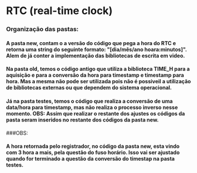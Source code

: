 # RTC (real-time clock)

### Organização das pastas:

#### A pasta new, contam o a versão do código que pega a hora do RTC e retorna uma string do seguinte formato: "[dia/mês/ano hoara:minutos]". Alem de já conter a implementação das bibliotecas de escrita em video.

#### Na pasta old, temos o código antigo que utiliza a biblioteca TIME_H para a aquisição e para a conversão da hora para timestamp e timestamp para hora. Mas a mesma não pode ser utilizada pois não é possiveil a utilização de bibliotecas externas ou que dependem do sistema operacional.

#### Já na pasta testes, temos o código que realiza a conversão de uma data/hora para timestamp, mas não realiza o processo inverso nesse momento. OBS: Assim que realizar o restante dos ajustes os códigos da pasta seram inseridos no restante dos códigos da pasta new. 

###OBS:

#### A hora retornada pelo registrador, no código da pasta new, esta vindo com 3 hora a mais, pela questão do fuso  horário. Isso vai ser ajustado quando for terminado a questão da conversão do timestap na pasta testes.
